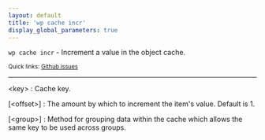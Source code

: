 ```yaml
---
layout: default
title: 'wp cache incr'
display_global_parameters: true
---
```


`wp cache incr` - Increment a value in the object cache.

<small>Quick links: <a href="https://github.com/wp-cli/wp-cli/issues?q=is%3Aopen+label%3Acommand%3Acache-incr+sort%3Aupdated-desc">Github issues</a></small>

<hr />

&lt;key&gt;
: Cache key.

[&lt;offset&gt;]
: The amount by which to increment the item's value. Default is 1.

[&lt;group&gt;]
: Method for grouping data within the cache which allows the same key to be used across groups.




